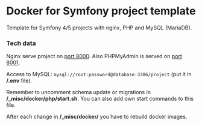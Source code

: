 # Docker for Symfony project template

Template for Symfony 4/5 projects with nginx, PHP and MySQL (MariaDB).

### Tech data

Nginx serve project on [port 8000](http://localhost:8000). Also PHPMyAdmin is
 served on [port 8001](http://localhost:8001).

Access to MySQL: `mysql://root:password@database:3306/project` (put it in
 **/.env** file).

Remember to uncomment schema update or migrations in
 **/_misc/docker/php/start.sh**. You can also add own start commands to this
 file.

After each change in **/_misc/docker/** you have to rebuild docker images.
